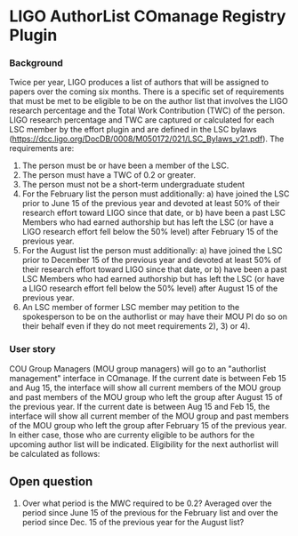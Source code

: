 # LIGO AuthorList COmanage Registry Plugin

### Background
Twice per year, LIGO produces a list of authors that will be assigned to papers over the coming six months. There is a specific set of requirements that must be met to be eligible to be on the author list that involves the LIGO research percentage and the Total Work Contribution (TWC) of the person. LIGO research percentage and TWC are captured or calculated for each LSC member by the effort plugin and are defined in the LSC bylaws (https://dcc.ligo.org/DocDB/0008/M050172/021/LSC_Bylaws_v21.pdf). The requirements are:

 1) The person must be or have been a member of the LSC.
 2) The person must have a TWC of 0.2 or greater.
 3) The person must not be a short-term undergraduate student
 4) For the February list the person must additionally:
    a)  have joined the LSC prior to June 15 of the previous year and devoted at least 50% of their research effort toward LIGO since that date, or
    b) have been a past LSC Members who had earned authorship but has left the LSC (or have a LIGO research effort fell below the 50% level) after February 15 of the previous year.
 5) For the August list the person must additionally:
    a) have joined the LSC prior to December 15 of the previous year and devoted at least 50% of their research effort toward LIGO since that date, or
    b) have been a past LSC Members who had earned authorship but has left the LSC (or have a LIGO research effort fell below the 50% level) after August 15 of the previous year.
 6) An LSC member of former LSC member may petition to the spokesperson to be on the authorlist or may have their MOU PI do so on their behalf even if they do not meet requirements 2), 3) or 4).

### User story
COU Group Managers (MOU group managers) will go to an "authorlist management" interface in COmanage. If the current date is between Feb 15 and Aug 15, the interface will show all current members of the MOU group and past members of the MOU group who left the group after August 15 of the previous year. If the current date is between Aug 15 and Feb 15, the interface will show all current member of the MOU group and past members of the MOU group who left the group after February 15 of the previous year. In either case, those who are currenty eligible to be authors for the upcoming author list will be indicated. Eligibility for the next authorlist will be calculated as follows:

## Open question
1) Over what period is the MWC required to be 0.2? Averaged over the period since June 15 of the previous for the February list and over the period since Dec. 15 of the previous year for the August list? 
